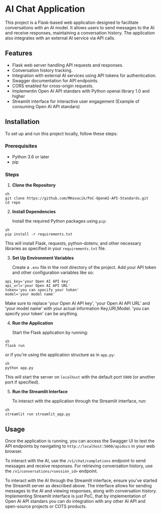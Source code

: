 # AI Chat Application

This project is a Flask-based web application designed to facilitate conversations with an AI model. It allows users to send messages to the AI and receive responses, maintaining a conversation history. The application also integrates with an external AI service via API calls.

## Features

- Flask web server handling API requests and responses.
- Conversation history tracking.
- Integration with external AI services using API tokens for authentication.
- Swagger documentation for API endpoints.
- CORS enabled for cross-origin requests.
- Implementin Open AI API standars with Python openai library 1.0 and higher
- Streamlit interface for interactive user engagement (Example of consuming Open AI API standars)
## Installation

To set up and run this project locally, follow these steps:

### Prerequisites

- Python 3.6 or later
- pip

### Steps

1. **Clone the Repository**

```
sh
git clone https://github.com/MKovacik/PoC-OpenAI-API-Standards.git
cd repo
```

2. **Install Dependencies**

   Install the required Python packages using `pip`:

```
sh
pip install -r requirements.txt
```

   This will install Flask, requests, python-dotenv, and other necessary libraries as specified in your `requirements.txt` file.

3. **Set Up Environment Variables**

   Create a `.env` file in the root directory of the project. Add your API token and other configuration variables like so:

```
api_key='your Open AI API key'
api_url='your Open AI API URL'
token='you can specify your token'
model='your model name'
```

   Make sure to replace 'your Open AI API key', 'your Open AI API URL' and 'your model name' with your actual information Key,URl,Model. 'you can specify your token' can be anything. 

4. **Run the Application**

   Start the Flask application by running:

```
sh
flask run
```

   or if you're using the application structure as in `app.py`:

```
sh
python app.py
```

   This will start the server on `localhost` with the default port `5000` (or another port if specified).

5. **Run the Streamlit Interface**

   To interact with the application through the Streamlit interface, run:

```
sh
streamlit run streamlit_app.py
```

## Usage

Once the application is running, you can access the Swagger UI to test the API endpoints by navigating to `http://localhost:5000/apidocs` in your web browser.

To interact with the AI, use the `/v1/chat/completions` endpoint to send messages and receive responses. For retrieving conversation history, use the `/v1/conversations/<session_id>` endpoint.

To interact with the AI through the Streamlit interface, ensure you've started the Streamlit server as described above. The interface allows for sending messages to the AI and viewing responses, along with conversation history. Implementing Streamlit interface is just PoC, that by implementation of Open AI API standars you can do integration with any other AI API and open-source projects or COTS products.
